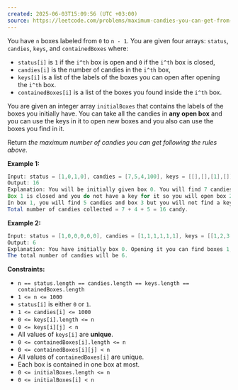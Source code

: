 ```yaml
---
created: 2025-06-03T15:09:56 (UTC +03:00)
source: https://leetcode.com/problems/maximum-candies-you-can-get-from-boxes/description/?envType=daily-question&envId=2025-06-03
---
```

You have `n` boxes labeled from `0` to `n - 1`. You are given four arrays: `status`, `candies`, `keys`, and `containedBoxes` where:

-   `status[i]` is `1` if the `i^th` box is open and `0` if the `i^th` box is closed,
-   `candies[i]` is the number of candies in the `i^th` box,
-   `keys[i]` is a list of the labels of the boxes you can open after opening the `i^th` box.
-   `containedBoxes[i]` is a list of the boxes you found inside the `i^th` box.

You are given an integer array `initialBoxes` that contains the labels of the boxes you initially have. You can take all the candies in **any open box** and you can use the keys in it to open new boxes and you also can use the boxes you find in it.

Return _the maximum number of candies you can get following the rules above_.


**Example 1:**

``` Java
Input: status = [1,0,1,0], candies = [7,5,4,100], keys = [[],[],[1],[]], containedBoxes = [[1,2],[3],[],[]], initialBoxes = [0]
Output: 16
Explanation: You will be initially given box 0. You will find 7 candies in it and boxes 1 and 2.
Box 1 is closed and you do not have a key for it so you will open box 2. You will find 4 candies and a key to box 1 in box 2.
In box 1, you will find 5 candies and box 3 but you will not find a key to box 3 so box 3 will remain closed.
Total number of candies collected = 7 + 4 + 5 = 16 candy.
```


**Example 2:**

``` Java
Input: status = [1,0,0,0,0,0], candies = [1,1,1,1,1,1], keys = [[1,2,3,4,5],[],[],[],[],[]], containedBoxes = [[1,2,3,4,5],[],[],[],[],[]], initialBoxes = [0]
Output: 6
Explanation: You have initially box 0. Opening it you can find boxes 1,2,3,4 and 5 and their keys.
The total number of candies will be 6.
```


**Constraints:**

-   `n == status.length == candies.length == keys.length == containedBoxes.length`
-   `1 <= n <= 1000`
-   `status[i]` is either `0` or `1`.
-   `1 <= candies[i] <= 1000`
-   `0 <= keys[i].length <= n`
-   `0 <= keys[i][j] < n`
-   All values of `keys[i]` are **unique**.
-   `0 <= containedBoxes[i].length <= n`
-   `0 <= containedBoxes[i][j] < n`
-   All values of `containedBoxes[i]` are unique.
-   Each box is contained in one box at most.
-   `0 <= initialBoxes.length <= n`
-   `0 <= initialBoxes[i] < n`
